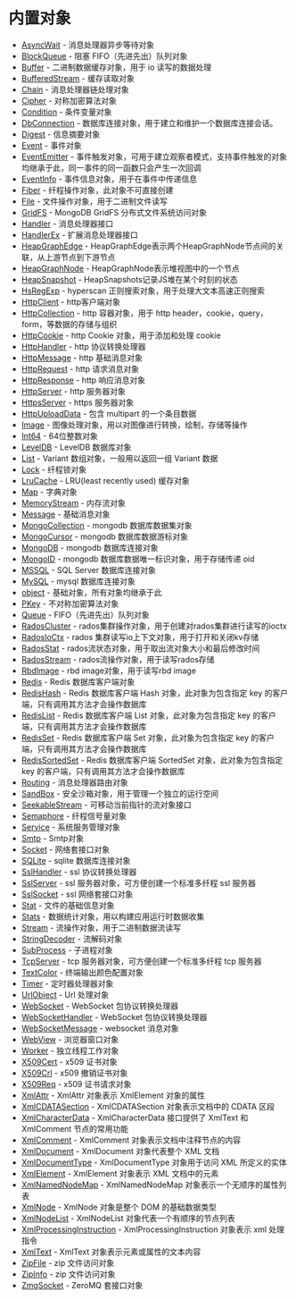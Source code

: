 # 内置对象
* [AsyncWait](ifs/AsyncWait.md) - 消息处理器异步等待对象
* [BlockQueue](ifs/BlockQueue.md) - 阻塞 FIFO（先进先出）队列对象
* [Buffer](ifs/Buffer.md) - 二进制数据缓存对象，用于 io 读写的数据处理
* [BufferedStream](ifs/BufferedStream.md) - 缓存读取对象
* [Chain](ifs/Chain.md) - 消息处理器链处理对象
* [Cipher](ifs/Cipher.md) - 对称加密算法对象
* [Condition](ifs/Condition.md) - 条件变量对象
* [DbConnection](ifs/DbConnection.md) - 数据库连接对象，用于建立和维护一个数据库连接会话。
* [Digest](ifs/Digest.md) - 信息摘要对象
* [Event](ifs/Event.md) - 事件对象
* [EventEmitter](ifs/EventEmitter.md) - 事件触发对象，可用于建立观察者模式，支持事件触发的对象均继承于此，同一事件的同一函数只会产生一次回调
* [EventInfo](ifs/EventInfo.md) - 事件信息对象，用于在事件中传递信息
* [Fiber](ifs/Fiber.md) - 纤程操作对象，此对象不可直接创建
* [File](ifs/File.md) - 文件操作对象，用于二进制文件读写
* [GridFS](ifs/GridFS.md) - MongoDB GridFS 分布式文件系统访问对象
* [Handler](ifs/Handler.md) - 消息处理器接口
* [HandlerEx](ifs/HandlerEx.md) - 扩展消息处理器接口
* [HeapGraphEdge](ifs/HeapGraphEdge.md) - HeapGraphEdge表示两个HeapGraphNode节点间的关联，从上游节点到下游节点
* [HeapGraphNode](ifs/HeapGraphNode.md) - HeapGraphNode表示堆视图中的一个节点
* [HeapSnapshot](ifs/HeapSnapshot.md) - HeapSnapshots记录JS堆在某个时刻的状态
* [HsRegExp](ifs/HsRegExp.md) - hyperscan 正则搜索对象，用于处理大文本高速正则搜索
* [HttpClient](ifs/HttpClient.md) - http客户端对象
* [HttpCollection](ifs/HttpCollection.md) - http 容器对象，用于 http header，cookie，query，form，等数据的存储与组织
* [HttpCookie](ifs/HttpCookie.md) - http Cookie 对象，用于添加和处理 cookie
* [HttpHandler](ifs/HttpHandler.md) - http 协议转换处理器
* [HttpMessage](ifs/HttpMessage.md) - http 基础消息对象
* [HttpRequest](ifs/HttpRequest.md) - http 请求消息对象
* [HttpResponse](ifs/HttpResponse.md) - http 响应消息对象
* [HttpServer](ifs/HttpServer.md) - http 服务器对象
* [HttpsServer](ifs/HttpsServer.md) - https 服务器对象
* [HttpUploadData](ifs/HttpUploadData.md) - 包含 multipart 的一个条目数据
* [Image](ifs/Image.md) - 图像处理对象，用以对图像进行转换，绘制，存储等操作
* [Int64](ifs/Int64.md) - 64位整数对象
* [LevelDB](ifs/LevelDB.md) - LevelDB 数据库对象
* [List](ifs/List.md) - Variant 数组对象，一般用以返回一组 Variant 数据
* [Lock](ifs/Lock.md) - 纤程锁对象
* [LruCache](ifs/LruCache.md) - LRU(least recently used) 缓存对象
* [Map](ifs/Map.md) - 字典对象
* [MemoryStream](ifs/MemoryStream.md) - 内存流对象
* [Message](ifs/Message.md) - 基础消息对象
* [MongoCollection](ifs/MongoCollection.md) - mongodb 数据库数据集对象
* [MongoCursor](ifs/MongoCursor.md) - mongodb 数据库数据游标对象
* [MongoDB](ifs/MongoDB.md) - mongodb 数据库连接对象
* [MongoID](ifs/MongoID.md) - mongodb 数据库数据唯一标识对象，用于存储传递 oid
* [MSSQL](ifs/MSSQL.md) - SQL Server 数据库连接对象
* [MySQL](ifs/MySQL.md) - mysql 数据库连接对象
* [object](ifs/object.md) - 基础对象，所有对象均继承于此
* [PKey](ifs/PKey.md) - 不对称加密算法对象
* [Queue](ifs/Queue.md) - FIFO（先进先出）队列对象
* [RadosCluster](ifs/RadosCluster.md) - rados集群操作对象，用于创建对rados集群进行读写的ioctx
* [RadosIoCtx](ifs/RadosIoCtx.md) - rados 集群读写io上下文对象，用于打开和关闭kv存储
* [RadosStat](ifs/RadosStat.md) - rados流状态对象，用于取出流对象大小和最后修改时间
* [RadosStream](ifs/RadosStream.md) - rados流操作对象，用于读写rados存储
* [RbdImage](ifs/RbdImage.md) - rbd image对象，用于读写rbd image
* [Redis](ifs/Redis.md) - Redis 数据库客户端对象
* [RedisHash](ifs/RedisHash.md) - Redis 数据库客户端 Hash 对象，此对象为包含指定 key 的客户端，只有调用其方法才会操作数据库
* [RedisList](ifs/RedisList.md) - Redis 数据库客户端 List 对象，此对象为包含指定 key 的客户端，只有调用其方法才会操作数据库
* [RedisSet](ifs/RedisSet.md) - Redis 数据库客户端 Set 对象，此对象为包含指定 key 的客户端，只有调用其方法才会操作数据库
* [RedisSortedSet](ifs/RedisSortedSet.md) - Redis 数据库客户端 SortedSet 对象，此对象为包含指定 key 的客户端，只有调用其方法才会操作数据库
* [Routing](ifs/Routing.md) - 消息处理器路由对象
* [SandBox](ifs/SandBox.md) - 安全沙箱对象，用于管理一个独立的运行空间
* [SeekableStream](ifs/SeekableStream.md) - 可移动当前指针的流对象接口
* [Semaphore](ifs/Semaphore.md) - 纤程信号量对象
* [Service](ifs/Service.md) - 系统服务管理对象
* [Smtp](ifs/Smtp.md) - Smtp对象
* [Socket](ifs/Socket.md) - 网络套接口对象
* [SQLite](ifs/SQLite.md) - sqlite 数据库连接对象
* [SslHandler](ifs/SslHandler.md) - ssl 协议转换处理器
* [SslServer](ifs/SslServer.md) - ssl 服务器对象，可方便创建一个标准多纤程 ssl 服务器
* [SslSocket](ifs/SslSocket.md) - ssl 网络套接口对象
* [Stat](ifs/Stat.md) - 文件的基础信息对象
* [Stats](ifs/Stats.md) - 数据统计对象，用以构建应用运行时数据收集
* [Stream](ifs/Stream.md) - 流操作对象，用于二进制数据流读写
* [StringDecoder](ifs/StringDecoder.md) - 流解码对象
* [SubProcess](ifs/SubProcess.md) - 子进程对象
* [TcpServer](ifs/TcpServer.md) - tcp 服务器对象，可方便创建一个标准多纤程 tcp 服务器
* [TextColor](ifs/TextColor.md) - 终端输出颜色配置对象
* [Timer](ifs/Timer.md) - 定时器处理器对象
* [UrlObject](ifs/UrlObject.md) - Url 处理对象
* [WebSocket](ifs/WebSocket.md) - WebSocket 包协议转换处理器
* [WebSocketHandler](ifs/WebSocketHandler.md) - WebSocket 包协议转换处理器
* [WebSocketMessage](ifs/WebSocketMessage.md) - websocket 消息对象
* [WebView](ifs/WebView.md) - 浏览器窗口对象
* [Worker](ifs/Worker.md) - 独立线程工作对象
* [X509Cert](ifs/X509Cert.md) - x509 证书对象
* [X509Crl](ifs/X509Crl.md) - x509 撤销证书对象
* [X509Req](ifs/X509Req.md) - x509 证书请求对象
* [XmlAttr](ifs/XmlAttr.md) - XmlAttr 对象表示 XmlElement 对象的属性
* [XmlCDATASection](ifs/XmlCDATASection.md) - XmlCDATASection 对象表示文档中的 CDATA 区段
* [XmlCharacterData](ifs/XmlCharacterData.md) - XmlCharacterData 接口提供了 XmlText 和 XmlComment 节点的常用功能
* [XmlComment](ifs/XmlComment.md) - XmlComment 对象表示文档中注释节点的内容
* [XmlDocument](ifs/XmlDocument.md) - XmlDocument 对象代表整个 XML 文档
* [XmlDocumentType](ifs/XmlDocumentType.md) - XmlDocumentType 对象用于访问 XML 所定义的实体
* [XmlElement](ifs/XmlElement.md) - XmlElement 对象表示 XML 文档中的元素
* [XmlNamedNodeMap](ifs/XmlNamedNodeMap.md) - XmlNamedNodeMap 对象表示一个无顺序的属性列表
* [XmlNode](ifs/XmlNode.md) - XmlNode 对象是整个 DOM 的基础数据类型
* [XmlNodeList](ifs/XmlNodeList.md) - XmlNodeList 对象代表一个有顺序的节点列表
* [XmlProcessingInstruction](ifs/XmlProcessingInstruction.md) - XmlProcessingInstruction 对象表示 xml 处理指令
* [XmlText](ifs/XmlText.md) - XmlText 对象表示元素或属性的文本内容
* [ZipFile](ifs/ZipFile.md) - zip 文件访问对象
* [ZipInfo](ifs/ZipInfo.md) - zip 文件访问对象
* [ZmqSocket](ifs/ZmqSocket.md) - ZeroMQ 套接口对象
